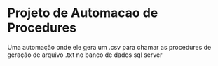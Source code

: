 # Projeto de Automacao de Procedures

Uma automação onde ele gera um .csv para chamar as procedures de geração de arquivo .txt no banco de dados sql server 